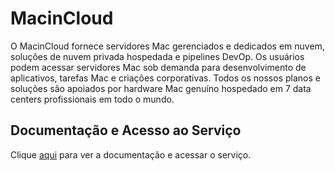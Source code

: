 # MacinCloud

O MacinCloud fornece servidores Mac gerenciados e dedicados em nuvem, soluções de nuvem privada hospedada e pipelines DevOp. Os usuários podem acessar servidores Mac sob demanda para desenvolvimento de aplicativos, tarefas Mac e criações corporativas. Todos os nossos planos e soluções são apoiados por hardware Mac genuíno hospedado em 7 data centers profissionais em todo o mundo.

## Documentação e Acesso ao Serviço

Clique [aqui](https://www.macincloud.com) para ver a documentação e acessar o serviço.